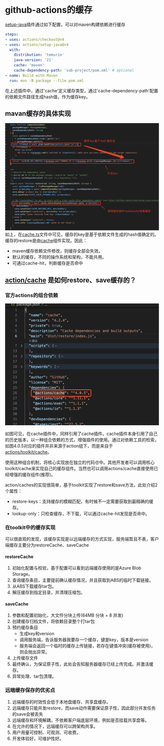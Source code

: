 # github-actions的缓存

[setup-java]([https://](https://github.com/actions/setup-java))插件通过如下配置，可以对maven构建依赖进行缓存

``` yml
steps:
- uses: actions/checkout@v4
- uses: actions/setup-java@v4
  with:
    distribution: 'temurin'
    java-version: '21'
    cache: 'maven'
    cache-dependency-path: 'sub-project/pom.xml' # optional
- name: Build with Maven
  run: mvn -B package --file pom.xml
```
在上述插件中，通过'cache'定义缓存类型，通过'cache-dependency-path'配置的依赖文件路径生成hash值，作为缓存key。

## mavan缓存的具体实现
![alt text](image.png)
如上，在[cache.ts]([https://](https://github.com/actions/setup-java/blob/main/src/cache.ts))文件中可见，缓存的key是基于依赖文件生成的hash值确定的。缓存的restore是由[cache]([https://](https://github.com/actions/cache))组件实现。因此：
* maven缓存依赖文件修改，则缓存全部会失效。
* 默认的缓存，不同的操作系统和架构，不能共用。
* 可通过cache-hit，判断缓存是否命中

## [action/cache]([https://](https://github.com/actions/cache)) 是如何restore、save缓存的？

### 官方actions的组合依赖
![alt text](image-1.png)

如图可见，在cache插件中，同样引用了cache插件。cache插件本身引用了自己的历史版本，以一种组合依赖的方式，增强插件的使用。通过对依赖工具的检索，如图4.0.5对应的插件并非来源于action组下，而是来自于[actions/toolkit/cache]([https://](https://github.com/actions/toolkit/tree/main/packages/cache))。

使用这种组合机制，将核心实现放在独立的代码仓中。其他开发者可以调用核心toolkit/cache来实现自己的缓存组件。当然也可以调用actions/cache直接使用已经增强的缓存组件(推荐)。

action/caches的实现很简单，基于toolkit实现了restore和save方法，此处介绍2个属性：
* restore-keys：支持缓存的模糊匹配，有时候不一定需要获取到最精确的缓存。
* lookup-only：只检查缓存，不下载，可以通过cache-hit发现是否命中。

### 在toolkit中的缓存实现
可以很直观的发现，该缓存实现是以远端缓存的方式实现，服务端暂且不表，客户端缓存主要分为restoreCache、saveCache
#### restoreCache
1. 初始化配置与校验，基于配置可以看到远端缓存使用的是Azure Blob Storage。
2. 查询缓存条目，主要提前确认缓存情况，并且获取到ABS的临时下载链接。
3. 从ABS下载缓存tar包。
4. 解压缓存到指定目录，并清理压缩包。
#### saveCache
1. 参数和配置初始化，大文件分块上传(64MB 分块 + 8 并发)
2. 创建缓存归档文件，将依赖目录整个打tar包
3. 预约缓存条目
   * 生成key和version
   * 调用服务端，告诉服务器我要存一个缓存，键是key，版本是version
   * 服务端会返回一个临时的缓存上传链接，若存在键值冲突(缓存被使用)，则会抛出异常。
4. 上传缓存文件
5. 最终确认，为保证原子性，此处会告知服务器缓存已经上传完成。并激活缓存。
6. 异常处理、tar包清理。

### 远端缓存保存的优劣点
1. 远端缓存的时效性会低于本地盘缓存、共享盘缓存。
2. 远端缓存只能并发restore，而save动作需要保证原子性，因此部分并发任务的save会被丢失
3. 远端缓存和环境解耦，不依赖客户端底层环境，例如是否挂载共享盘等。
4. 在允许的情况下，远端缓存可以跨架构共享。
5. 用户用量可控制、可观测、可收费。
6. 开发体验好，可维护性好。
